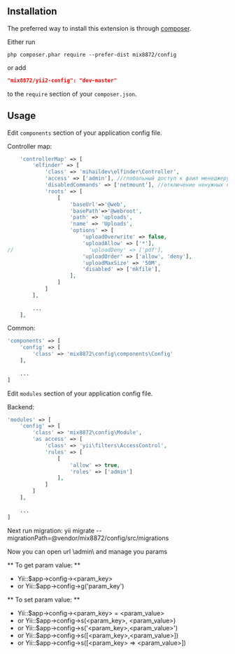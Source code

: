 Installation
------------

The preferred way to install this extension is through [composer](http://getcomposer.org/download/).

Either run

```
php composer.phar require --prefer-dist mix8872/config
```

or add

```json
"mix8872/yii2-config": "dev-master"
```

to the `require` section of your `composer.json`.

Usage
-----

Edit `components` section of your application config file.

Controller map: 

```php
	'controllerMap' => [
        'elfinder' => [
            'class' => 'mihaildev\elfinder\Controller',
            'access' => ['admin'], //глобальный доступ к фаил менеджеру @ - для авторизорованных , ? - для гостей , чтоб открыть всем ['@', '?']
            'disabledCommands' => ['netmount'], //отключение ненужных команд https://github.com/Studio-42/elFinder/wiki/Client-configuration-options#commands
            'roots' => [
                [
                    'baseUrl'=>'@web',
                    'basePath'=>'@webroot',
                    'path' => 'uploads',
                    'name' => 'Uploads',
                    'options' => [
                        'uploadOverwrite' => false,
                        'uploadAllow' => ['*'],
//                        'uploadDeny' => ['pdf'],
                        'uploadOrder' => ['allow', 'deny'],
                        'uploadMaxSize' => '50M',
                        'disabled' => ['mkfile'],
                    ],
                ]
            ]
        ],
		
		...
    ],
```

Common:

```php
'components' => [
	'config' => [
		'class' => 'mix8872\config\components\Config'
	],
	
	...
]
```

Edit `modules` section of your application config file.

Backend:

```php
'modules' => [
	'config' => [
		'class' => 'mix8872\config\Module',
		'as access' => [
			'class' => 'yii\filters\AccessControl',
			'rules' => [
				[
					'allow' => true,
					'roles' => ['admin']
				],
			]
		]
	],
	
	...
]
```

Next run migration: yii migrate --migrationPath=@vendor/mix8872/config/src/migrations


Now you can open url \admin\ and manage you params

** To get param value: **
 * Yii::$app->config-><param_key>
 * or Yii::$app->config->g('param_key')

** To set param value: **
 * Yii::$app->config-><param_key> = <param_value> 
 * or Yii::$app->config->s(<param_key>, <param_value>) 
 * or Yii::$app->config->s('<param_key>,<param_value>') 
 * or Yii::$app->config->s([<param_key>,<param_value>]) 
 * or Yii::$app->config->s([<param_key> => <param_value>])